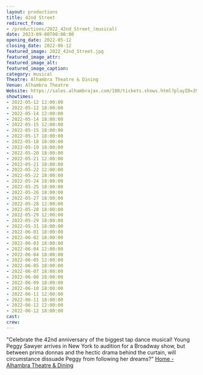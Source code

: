 ```yaml
---
layout: productions
title: 42nd Street
redirect_from:
- /productions/2022_42nd_Street_(musical)
date: 2023-09-08T00:00:00
opening_date: 2022-05-12
closing_date: 2022-06-12
featured_image: 2022_42nd_Street.jpg
featured_image_attr:
featured_image_alt:
featured_image_caption:
category: musical
Theatre: Alhambra Theatre & Dining
Venue: Alhambra Theatre
Website: https://sales.alhambrajax.com/100/tickets.shows.html?playID=392
showtimes:
- 2022-05-12 12:00:00
- 2022-05-12 18:00:00
- 2022-05-14 12:00:00
- 2022-05-14 18:00:00
- 2022-05-15 12:00:00
- 2022-05-15 18:00:00
- 2022-05-17 18:00:00
- 2022-05-18 18:00:00
- 2022-05-19 18:00:00
- 2022-05-20 18:00:00
- 2022-05-21 12:00:00
- 2022-05-21 18:00:00
- 2022-05-22 12:00:00
- 2022-05-22 18:00:00
- 2022-05-24 18:00:00
- 2022-05-25 18:00:00
- 2022-05-26 18:00:00
- 2022-05-27 18:00:00
- 2022-05-28 12:00:00
- 2022-05-28 18:00:00
- 2022-05-29 12:00:00
- 2022-05-29 18:00:00
- 2022-05-31 18:00:00
- 2022-06-01 18:00:00
- 2022-06-02 18:00:00
- 2022-06-03 18:00:00
- 2022-06-04 12:00:00
- 2022-06-04 18:00:00
- 2022-06-05 12:00:00
- 2022-06-05 18:00:00
- 2022-06-07 18:00:00
- 2022-06-08 18:00:00
- 2022-06-09 18:00:00
- 2022-06-10 18:00:00
- 2022-06-11 12:00:00
- 2022-06-11 18:00:00
- 2022-06-12 12:00:00
- 2022-06-12 18:00:00
cast:
crew:
---
```

"Celebrate the 42nd anniversary of the biggest tap dance musical! Young Peggy Sawyer arrives in New York to audition for a Broadway show, but between prima donnas and the hectic drama behind the curtain, will circumstance dissuade Peggy from following her dreams?" [Home - Alhambra Theatre & Dining](https://www.alhambrajax.com/)